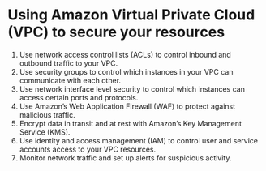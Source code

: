 # Using Amazon Virtual Private Cloud (VPC) to secure your resources

1. Use network access control lists (ACLs) to control inbound and outbound traffic to your VPC.
2. Use security groups to control which instances in your VPC can communicate with each other.
3. Use network interface level security to control which instances can access certain ports and protocols.
4. Use Amazon’s Web Application Firewall (WAF) to protect against malicious traffic.
5. Encrypt data in transit and at rest with Amazon’s Key Management Service (KMS).
6. Use identity and access management (IAM) to control user and service accounts access to your VPC resources.
7. Monitor network traffic and set up alerts for suspicious activity.
